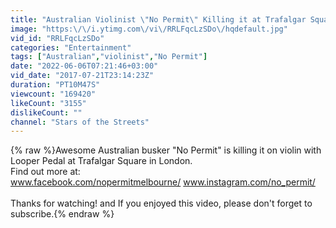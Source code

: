 ```yaml
---
title: "Australian Violinist \"No Permit\" Killing it at Trafalgar Square in London"
image: "https:\/\/i.ytimg.com\/vi\/RRLFqcLzSDo\/hqdefault.jpg"
vid_id: "RRLFqcLzSDo"
categories: "Entertainment"
tags: ["Australian","violinist","No Permit"]
date: "2022-06-06T07:21:46+03:00"
vid_date: "2017-07-21T23:14:23Z"
duration: "PT10M47S"
viewcount: "169420"
likeCount: "3155"
dislikeCount: ""
channel: "Stars of the Streets"
---
```

{% raw %}Awesome Australian busker &quot;No Permit&quot; is killing it on violin with Looper Pedal at Trafalgar Square in London.<br />Find out more at: <br />www.facebook.com/nopermitmelbourne/ www.instagram.com/no_permit/<br /><br />Thanks for watching! and If you enjoyed this video, please don't forget to subscribe.{% endraw %}

